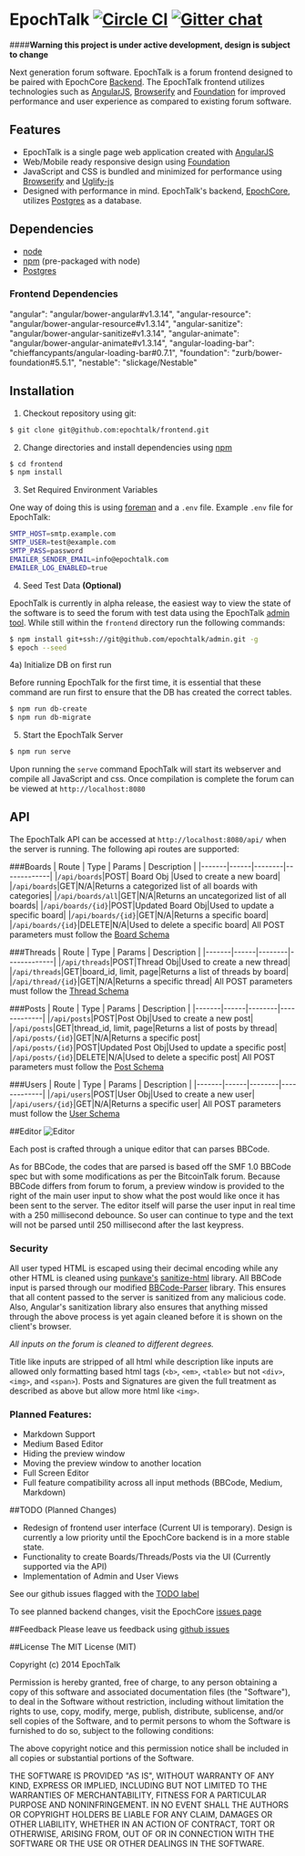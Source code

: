 # EpochTalk [![Circle CI](https://circleci.com/gh/epochtalk/epochtalk.svg?circle-token=:circle-token)](https://circleci.com/gh/epochtalk/epochtalk) [![Gitter chat](http://img.shields.io/badge/gitter-slickage%2Fepochtalk-1dce73.svg?style=flat)](https://gitter.im/slickage/epochtalk)

####**Warning this project is under active development, design is subject to change**

Next generation forum software. EpochTalk is a forum frontend designed to be paired with EpochCore [Backend](https://github.com/epochtalk/core-pg). The EpochTalk frontend utilizes technologies such as [AngularJS](https://angularjs.org), [Browserify](https://www.npmjs.org/package/browserify) and [Foundation](http://foundation.zurb.com) for improved performance and user experience as compared to existing forum software.

## Features
* EpochTalk is a single page web application created with [AngularJS](https://angularjs.org)
* Web/Mobile ready responsive design using [Foundation](http://foundation.zurb.com)
* JavaScript and CSS is bundled and minimized for performance using [Browserify](https://www.npmjs.org/package/browserify) and [Uglify-js](https://www.npmjs.org/package/uglify-js)
* Designed with performance in mind. EpochTalk's backend, [EpochCore](https://github.com/epochtalk/core-pg), utilizes [Postgres](http://www.postgresql.org/) as a database.

## Dependencies
* [node](http://nodejs.org)
* [npm](https://www.npmjs.org/doc/README.html) (pre-packaged with node)
* [Postgres](http://www.postgresql.org/) 

### Frontend Dependencies
"angular": "angular/bower-angular#v1.3.14",
"angular-resource": "angular/bower-angular-resource#v1.3.14",
"angular-sanitize": "angular/bower-angular-sanitize#v1.3.14",
"angular-animate": "angular/bower-angular-animate#v1.3.14",
"angular-loading-bar": "chieffancypants/angular-loading-bar#0.7.1",
"foundation": "zurb/bower-foundation#5.5.1",
"nestable": "slickage/Nestable"


## Installation

1) Checkout repository using git:
```sh
$ git clone git@github.com:epochtalk/frontend.git
```

2) Change directories and install dependencies using [npm](https://www.npmjs.org/doc/README.html)
```sh
$ cd frontend
$ npm install
```

3) Set Required Environment Variables

One way of doing this is using [foreman](http://ddollar.github.io/foreman/) and a `.env` file. Example `.env` file for EpochTalk:
```sh
SMTP_HOST=smtp.example.com
SMTP_USER=test@example.com
SMTP_PASS=password
EMAILER_SENDER_EMAIL=info@epochtalk.com
EMAILER_LOG_ENABLED=true
```

4) Seed Test Data **(Optional)**

EpochTalk is currently in alpha release, the easiest way to view the state of the software is to seed the forum with test data using the EpochTalk [admin tool](https://github.com/epochtalk/admin). While still within the `frontend` directory run the following commands:
```sh
$ npm install git+ssh://git@github.com/epochtalk/admin.git -g
$ epoch --seed
```

4a) Initialize DB on first run

Before running EpochTalk for the first time, it is essential that these command are run first to ensure that the DB has created the correct tables.
```sh
$ npm run db-create
$ npm run db-migrate
```

5) Start the EpochTalk Server

```sh
$ npm run serve
```
Upon running the `serve` command EpochTalk will start its webserver and compile all JavaScript and css. Once compilation is complete the forum can be viewed at `http://localhost:8080`

## API
The EpochTalk API can be accessed at `http://localhost:8080/api/` when the server is running. The following api routes are supported:

###Boards
| Route | Type | Params | Description |
|-------|------|--------|-------------|
|`/api/boards`|POST| Board Obj |Used to create a new board|
|`/api/boards`|GET|N/A|Returns a categorized list of all boards with categories|
|`/api/boards/all`|GET|N/A|Returns an uncategorized list of all boards|
|`/api/boards/{id}`|POST|Updated Board Obj|Used to update a specific board|
|`/api/boards/{id}`|GET|N/A|Returns a specific board|
|`/api/boards/{id}`|DELETE|N/A|Used to delete a specific board|
All POST parameters must follow the [Board Schema](https://github.com/epochtalk/core#board-schema)

###Threads
| Route | Type | Params | Description |
|-------|------|--------|-------------|
|`/api/threads`|POST|Thread Obj|Used to create a new thread|
|`/api/threads`|GET|board_id, limit, page|Returns a list of threads by board|
|`/api/thread/{id}`|GET|N/A|Returns a specific thread|
All POST parameters must follow the [Thread Schema](https://github.com/epochtalk/core#thread-schema)

###Posts
| Route | Type | Params | Description |
|-------|------|--------|-------------|
|`/api/posts`|POST|Post Obj|Used to create a new post|
|`/api/posts`|GET|thread_id, limit, page|Returns a list of posts by thread|
|`/api/posts/{id}`|GET|N/A|Returns a specific post|
|`/api/posts/{id}`|POST|Updated Post Obj|Used to update a specific post|
|`/api/posts/{id}`|DELETE|N/A|Used to delete a specific post|
All POST parameters must follow the [Post Schema](https://github.com/epochtalk/core#post-schema)

###Users
| Route | Type | Params | Description |
|-------|------|--------|-------------|
|`/api/users`|POST|User Obj|Used to create a new user|
|`/api/users/{id}`|GET|N/A|Returns a specific user|
All POST parameters must follow the [User Schema](https://github.com/epochtalk/core#user-schema)

##Editor
![Editor](http://i.imgur.com/kNoyjeL.png)

Each post is crafted through a unique editor that can parses BBCode.

As for BBCode, the codes that are parsed is based off the SMF 1.0 BBCode spec but with some modifications as per the BitcoinTalk forum. Because BBCode differs from forum to forum, a preview window is provided to the right of the main user input to show what the post would like once it has been sent to the server. The editor itself will parse the user input in real time with a 250 millisecond debounce. So user can continue to type and the text will not be parsed until 250 millisecond after the last keypress.

### Security

All user typed HTML is escaped using their decimal encoding while any other HTML is cleaned using [punkave's](https://github.com/punkave) [sanitize-html](https://github.com/punkave/sanitize-html) library. All BBCode input is parsed through our modified [BBCode-Parser](https://github.com/epochtalk/bbcode-parser) library. This ensures that all content passed to the server is sanitized from any malicious code. Also, Angular's sanitization library also ensures that anything missed through the above process is yet again cleaned before it is shown on the client's browser.

*All inputs on the forum is cleaned to different degrees.*

Title like inputs are stripped of all html while description like inputs are allowed only formatting based html tags (```<b>```, ```<em>```, ```<table>``` but not ```<div>```, ```<img>```, and ```<span>```). Posts and Signatures are given the full treatment as described as above but allow more html like ```<img>```.

### Planned Features:
* Markdown Support
* Medium Based Editor
* Hiding the preview window
* Moving the preview window to another location
* Full Screen Editor
* Full feature compatibility across all input methods (BBCode, Medium, Markdown)


##TODO (Planned Changes)
* Redesign of frontend user interface (Current UI is temporary). Design is currently a low priority until the EpochCore backend is in a more stable state.
* Functionality to create Boards/Threads/Posts via the UI (Currently supported via the API)
* Implementation of Admin and User Views

See our github issues flagged with the [TODO label](https://github.com/epochtalk/frontend/issues?q=is%3Aopen+is%3Aissue+label%3ATODO)

To see planned backend changes, visit the EpochCore [issues page](https://github.com/epochtalk/core/issues?q=is%3Aopen+is%3Aissue+label%3ATODO)

##Feedback
Please leave us feedback using [github issues](https://github.com/epochtalk/frontend/issues)

##License
The MIT License (MIT)

Copyright (c) 2014 EpochTalk

Permission is hereby granted, free of charge, to any person obtaining a copy
of this software and associated documentation files (the "Software"), to deal
in the Software without restriction, including without limitation the rights
to use, copy, modify, merge, publish, distribute, sublicense, and/or sell
copies of the Software, and to permit persons to whom the Software is
furnished to do so, subject to the following conditions:

The above copyright notice and this permission notice shall be included in
all copies or substantial portions of the Software.

THE SOFTWARE IS PROVIDED "AS IS", WITHOUT WARRANTY OF ANY KIND, EXPRESS OR
IMPLIED, INCLUDING BUT NOT LIMITED TO THE WARRANTIES OF MERCHANTABILITY,
FITNESS FOR A PARTICULAR PURPOSE AND NONINFRINGEMENT. IN NO EVENT SHALL THE
AUTHORS OR COPYRIGHT HOLDERS BE LIABLE FOR ANY CLAIM, DAMAGES OR OTHER
LIABILITY, WHETHER IN AN ACTION OF CONTRACT, TORT OR OTHERWISE, ARISING FROM,
OUT OF OR IN CONNECTION WITH THE SOFTWARE OR THE USE OR OTHER DEALINGS IN
THE SOFTWARE.

